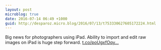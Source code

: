 ```yaml
---
layout: post
microblog: true
date: 2016-07-14 06:49 +1000
guid: http://desparoz.micro.blog/2016/07/13/t753330627605172224.html
---
```

Big news for photographers using iPad. Ability to import and edit raw images on iPad is huge step forward. 
[t.co/poUgxfOqy...](https://t.co/poUgxfOqyW)
